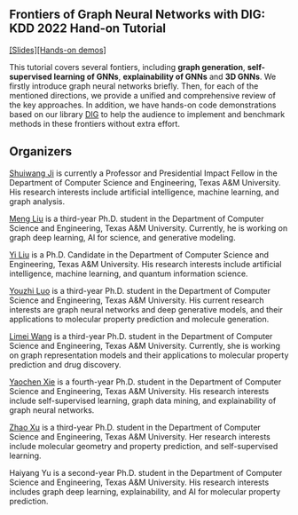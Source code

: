 Frontiers of Graph Neural Networks with DIG: KDD 2022 Hand-on Tutorial
--------

[[Slides]](https://docs.google.com/presentation/d/1wI72cMKDmapxQxSTEkgLlOPQaVM9LXNXk31QBja8CKY/edit?usp=sharing)[[Hands-on demos]](https://github.com/divelab/DIG/tree/dig-stable/tutorials/KDD2022)

This tutorial covers several fontiers, including **graph generation**, **self-supervised learning of GNNs**, **explainability of GNNs** and **3D GNNs**. We firstly introduce graph neural networks briefly. Then, for each of the mentioned directions, we provide a unified and comprehensive review of the key approaches. In addition, we have hands-on code demonstrations based on our library [DIG](https://github.com/divelab/DIG) to help the audience to implement and benchmark methods in these frontiers without extra effort. 


Organizers
--------
[Shuiwang Ji](http://people.tamu.edu/~sji/) is currently a Professor and Presidential Impact Fellow in the Department of Computer Science and Engineering, Texas A\&M University. His research interests include artificial intelligence, machine learning, and graph analysis.

[Meng Liu](https://mengliu1998.github.io) is a third-year Ph.D. student in the Department of Computer Science and Engineering, Texas A\&M University. Currently, he is working on graph deep learning, AI for science, and generative modeling.

[Yi Liu](http://people.tamu.edu/~yiliu/) is a Ph.D. Candidate in the Department of Computer Science and Engineering, Texas A\&M University. His research interests include artificial intelligence, machine learning, and quantum information science. 

[Youzhi Luo](http://people.tamu.edu/~yzluo/) is a third-year Ph.D. student in the Department of Computer Science and Engineering, Texas A\&M University. His current research interests are graph neural networks and deep generative models, and their applications to molecular property prediction and molecule generation.

[Limei Wang](http://people.tamu.edu/~limei/) is  a third-year Ph.D. student in the Department of Computer Science and Engineering, Texas A\&M University. Currently, she is working on graph representation models and their applications to molecular property prediction and drug discovery.

[Yaochen Xie](http://people.tamu.edu/~ethanycx/) is a fourth-year Ph.D. student in the Department of Computer Science and Engineering, Texas A\&M University. His research interests include self-supervised learning, graph data mining, and explainability of graph neural networks. 

[Zhao Xu](https://zoexu119.github.io) is a third-year Ph.D. student in the Department of Computer Science and Engineering, Texas A\&M University. Her research interests include molecular geometry and property prediction, and self-supervised learning.

Haiyang Yu is a second-year Ph.D. student in the Department of Computer Science and Engineering, Texas A\&M University. His research interests includes graph deep learning, explainability, and AI for molecular property prediction.
